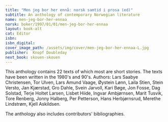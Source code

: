 ```yaml
---
title: "Men jeg bor her ennå: norsk samtid i prosa (ed)"
subtitle: An anthology of contemporary Norwegian literature
name: men-jeg-bor-her-ennaa
norsk: boker/1997/01/01/men-jeg-bor-her-ennaa
layout: book-alt
cat: Editor
isbn:
isbn_digital:
cover_image_path: /assets/img/cover/men-jeg-bor-her-ennaa-L.jpg
publisher:  Knopf Doubleday
next_book: skouen-skouen
---
```

This anthology contains 22 texts of which most are short stories. The texts have been written in the 1980's and 90's.
Authors: Lars Saabye Christensen, Tor Ulven, Lars Amund Vaage, Øystein Lønn, Laila Stien, Stein Versto, Jan Kjærstad, Gro Dahle, Svein Jarvoll, Kari Bøge, Jon Fosse, Dag Solstad, Terje Holtet Larsen, Lisbet Hiide, Ingvar Ambjørnsen, Marit Tusvik, Tore Renberg, Jonny Halberg, Per Petterson, Hans Herbjørnsrud, Merethe Lindstrøm, Kjell Askildsen.

The anthology also includes contributors' bibliographies.
